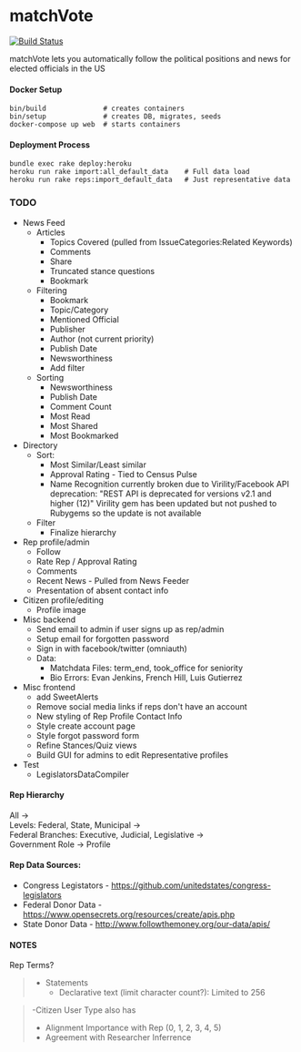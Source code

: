 # matchVote    
[![Build Status](https://travis-ci.org/matchVote/matchvote.svg?branch=master)](https://travis-ci.org/matchVote/matchvote)

matchVote lets you automatically follow the political positions and news for elected officials in the US

#### Docker Setup
    bin/build              # creates containers
    bin/setup              # creates DB, migrates, seeds
    docker-compose up web  # starts containers

#### Deployment Process
    bundle exec rake deploy:heroku
    heroku run rake import:all_default_data    # Full data load
    heroku run rake reps:import_default_data   # Just representative data

### TODO
* News Feed
  * Articles
    * Topics Covered (pulled from IssueCategories:Related Keywords)
    * Comments
    * Share
    * Truncated stance questions
    * Bookmark
  * Filtering
    * Bookmark
    * Topic/Category
    * Mentioned Official
    * Publisher
    * Author (not current priority)
    * Publish Date
    * Newsworthiness
    * Add filter
  * Sorting
    * Newsworthiness
    * Publish Date
    * Comment Count
    * Most Read
    * Most Shared
    * Most Bookmarked
* Directory
  * Sort: 
    * Most Similar/Least similar
    * Approval Rating - Tied to Census Pulse
    * Name Recognition currently broken due to Virility/Facebook API deprecation:
      "REST API is deprecated for versions v2.1 and higher (12)"
      Virility gem has been updated but not pushed to Rubygems so the update is not available
  * Filter  
    * Finalize hierarchy
* Rep profile/admin
  * Follow
  * Rate Rep / Approval Rating
  * Comments
  * Recent News - Pulled from News Feeder
  * Presentation of absent contact info
* Citizen profile/editing
  * Profile image
* Misc backend
  * Send email to admin if user signs up as rep/admin
  * Setup email for forgotten password
  * Sign in with facebook/twitter (omniauth)
  * Data:
    * Matchdata Files: term_end, took_office for seniority
    * Bio Errors: Evan Jenkins, French Hill, Luis Gutierrez
* Misc frontend
  * add SweetAlerts
  * Remove social media links if reps don't have an account
  * New styling of Rep Profile Contact Info
  * Style create account page
  * Style forgot password form
  * Refine Stances/Quiz views
  * Build GUI for admins to edit Representative profiles
* Test
  * LegislatorsDataCompiler

#### Rep Hierarchy
All ->  
Levels: Federal, State, Municipal ->  
Federal Branches: Executive, Judicial, Legislative ->  
Government Role ->
Profile

#### Rep Data Sources:  
  * Congress Legistators - https://github.com/unitedstates/congress-legislators
  * Federal Donor Data - https://www.opensecrets.org/resources/create/apis.php
  * State Donor Data - http://www.followthemoney.org/our-data/apis/

#### NOTES
Rep Terms?  

> * Statements
>   * Declarative text (limit character count?): Limited to 256
  
>   -Citizen User Type also has
>   * Alignment Importance with Rep (0, 1, 2, 3, 4, 5)
>   * Agreement with Researcher Inferrence
